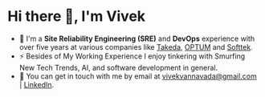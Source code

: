 <h1>Hi there 👋, I'm Vivek</h1>


- 🔭 I'm a **Site Reliability Engineering (SRE)** and **DevOps** experience with over five years at various companies like [Takeda](https://www.takeda.com/), [OPTUM](https://www.optum.com/) and [Softtek](https://www.softtek.com/).
- ⚡ Besides of My Working Experience I enjoy tinkering with Smurfing New Tech Trends, AI, and software development in general.
- 💬 You can get in touch with me by email at [vivekvannavada@gmail.com](mailto:vivekvannavada@gmail.com) | [LinkedIn](https://www.linkedin.com/in/vvkr/).



